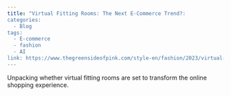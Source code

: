 ```yaml
---
title: "Virtual Fitting Rooms: The Next E-Commerce Trend?:
categories:
  - Blog
tags:
  - E-commerce
  - fashion
  - AI
link: https://www.thegreensideofpink.com/style-en/fashion/2023/virtual-fitting-rooms-the-next-big-trend/?lang=en
---
```


Unpacking whether virtual fitting rooms are set to transform the online shopping experience.
